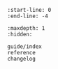 ```{include} ../README.md
:start-line: 0
:end-line: -4
```

```{toctree}
:maxdepth: 1
:hidden:

guide/index
reference
changelog
```
